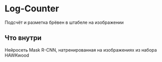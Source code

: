 # Log-Counter
Подсчёт и разметка брёвен в штабеле на изображении
## Что внутри
Нейросеть Mask R-CNN, натренированная на изображениях из набора HAWKwood

